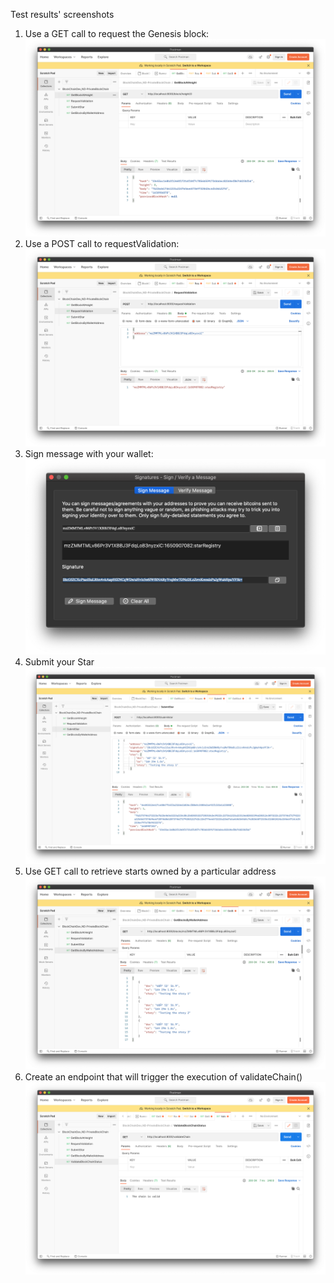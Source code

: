 Test results' screenshots

1. Use a GET call to request the Genesis block:
    ![Request: http://localhost:8000/block/0 ](./screenshots/GetGenesisBlock.png)
2. Use a POST call to requestValidation:
    ![Request: http://localhost:8000/requestValidation ](./screenshots/RequestValidation.png)
3. Sign message with your wallet:
    ![Use the Wallet to sign a message](./screenshots/MessageSignedWithWallet.png)
4. Submit your Star
     ![Request: http://localhost:8000/submitstar](./screenshots/SubmitStar.png)
5. Use GET call to retrieve starts owned by a particular address
    ![Request: http://localhost:8000/blocks/<WALLET_ADDRESS>](./screenshots/GetStarsByWalletAddress.png)
6. Create an endpoint that will trigger the execution of validateChain()
    ![Request: http://localhost:8000/validateChain](./screenshots/validateChain.png)